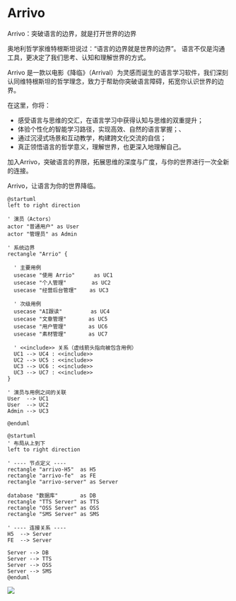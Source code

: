 # Arrivo
Arrivo：突破语言的边界，就是打开世界的边界

奥地利哲学家维特根斯坦说过：“语言的边界就是世界的边界”。
语言不仅是沟通工具，更决定了我们思考、认知和理解世界的方式。

Arrivo 是一款以电影《降临》（Arrival）为灵感而诞生的语言学习软件，我们深刻认同维特根斯坦的哲学理念，致力于帮助你突破语言障碍，拓宽你认识世界的边界。

在这里，你将：

- 感受语言与思维的交汇，在语言学习中获得认知与思维的双重提升；
- 体验个性化的智能学习路径，实现高效、自然的语言掌握；、
- 通过沉浸式场景和互动教学，构建跨文化交流的自信；
- 真正领悟语言的哲学意义，理解世界，也更深入地理解自己。

加入Arrivo，突破语言的界限，拓展思维的深度与广度，与你的世界进行一次全新的连接。

Arrivo，让语言为你的世界降临。

```puml
@startuml
left to right direction

' 演员（Actors）
actor "普通用户" as User
actor "管理员" as Admin

' 系统边界
rectangle "Arrio" {

  ' 主要用例
  usecase "使用 Arrio"      as UC1
  usecase "个人管理"        as UC2
  usecase "经营后台管理"    as UC3

  ' 次级用例
  usecase "AI跟读"         as UC4
  usecase "文章管理"       as UC5
  usecase "用户管理"       as UC6
  usecase "素材管理"       as UC7

  ' <<include>> 关系（虚线箭头指向被包含用例）
  UC1 --> UC4 : <<include>>
  UC2 --> UC5 : <<include>>
  UC3 --> UC6 : <<include>>
  UC3 --> UC7 : <<include>>
}

' 演员与用例之间的关联
User  --> UC1
User  --> UC2
Admin --> UC3

@enduml
```



```puml
@startuml
' 布局从上到下
left to right direction

' ---- 节点定义 ----
rectangle "arrivo-H5"  as H5
rectangle "arrivo-fe"  as FE
rectangle "arrivo-server" as Server

database "数据库"       as DB
rectangle "TTS Server" as TTS
rectangle "OSS Server" as OSS
rectangle "SMS Server" as SMS

' ---- 连接关系 ----
H5  --> Server
FE  --> Server

Server --> DB
Server --> TTS
Server --> OSS
Server --> SMS
@enduml
```


![](https://cdn.nlark.com/yuque/__puml/3eaca7abea2d571af72f1c535fabeb4c.svg)
